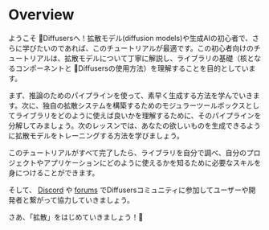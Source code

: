 <!--Copyright 2025 The HuggingFace Team. All rights reserved.

Licensed under the Apache License, Version 2.0 (the "License"); you may not use this file except in compliance with
the License. You may obtain a copy of the License at

http://www.apache.org/licenses/LICENSE-2.0

Unless required by applicable law or agreed to in writing, software distributed under the License is distributed on
an "AS IS" BASIS, WITHOUT WARRANTIES OR CONDITIONS OF ANY KIND, either express or implied. See the License for the
specific language governing permissions and limitations under the License.
-->

# Overview

ようこそ 🧨Diffusersへ！拡散モデル(diffusion models)や生成AIの初心者で、さらに学びたいのであれば、このチュートリアルが最適です。この初心者向けのチュートリアルは、拡散モデルについて丁寧に解説し、ライブラリの基礎（核となるコンポーネントと 🧨Diffusersの使用方法）を理解することを目的としています。

まず、推論のためのパイプラインを使って、素早く生成する方法を学んでいきます。次に、独自の拡散システムを構築するためのモジュラーツールボックスとしてライブラリをどのように使えば良いかを理解するために、そのパイプラインを分解してみましょう。次のレッスンでは、あなたの欲しいものを生成できるように拡散モデルをトレーニングする方法を学びましょう。

このチュートリアルがすべて完了したら、ライブラリを自分で調べ、自分のプロジェクトやアプリケーションにどのように使えるかを知るために必要なスキルを身につけることができます。

そして、 [Discord](https://discord.com/invite/JfAtkvEtRb) や [forums](https://discuss.huggingface.co/c/discussion-related-to-httpsgithubcomhuggingfacediffusers/63) でDiffusersコミュニティに参加してユーザーや開発者と繋がって協力していきましょう。

さあ、「拡散」をはじめていきましょう！🧨